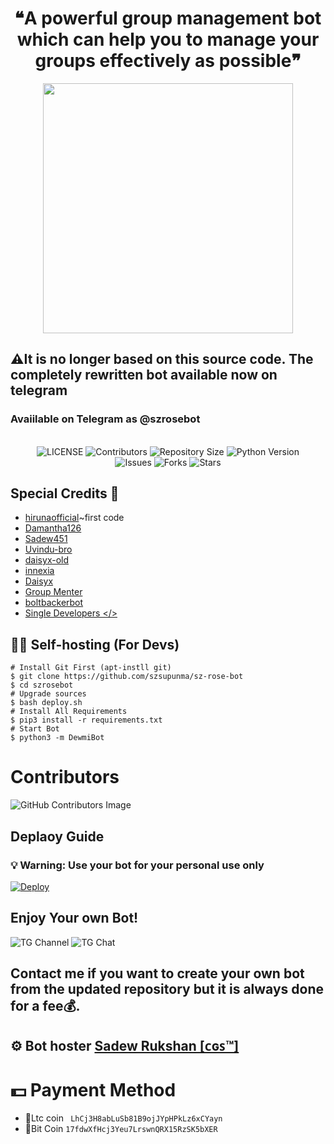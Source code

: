 <h1 align = "center"> ❝A powerful group management bot which can help you to manage your groups effectively as possible❞ </h1>

<p align="center">
  <img src="https://telegra.ph/file/9ec7af52a0f93f12d12eb.png" width='400"'>
</p>

## ⚠️It is no longer based on this source code. The completely rewritten bot available now on telegram
<h3>Avaiilable on Telegram as @szrosebot</h3>

<p align="center"> <br>
    <img src="https://img.shields.io/github/license/szsupunma/sz-rose-bot?style=for-the-badge&logo=telegram" alt="LICENSE">
    <img src="https://img.shields.io/github/contributors/szsupunma/sz-rose-bot?style=for-the-badge&logo=telegram" alt="Contributors">
    <img src="https://img.shields.io/github/repo-size/szsupunma/sz-rose-bot?style=for-the-badge&logo=telegram" alt="Repository Size"> 
    <img src="https://img.shields.io/badge/python-3.9-green?style=for-the-badge&logo=appveyor" alt="Python Version">
 <br>   
    <img src="https://img.shields.io/github/issues/szsupunma/sz-rose-bot?style=for-the-badge&logo=telegram" alt="Issues">
    <img src="https://img.shields.io/github/forks/szsupunma/sz-rose-bot?style=for-the-badge&logo=telegram" alt="Forks">
    <img src="https://img.shields.io/github/stars/szsupunma/sz-rose-bot?style=for-the-badge&logo=telegram" alt="Stars">
</p> 
    
    
## Special Credits 🥰    
- [hirunaofficial](https://github.com/hirunaofficial)~first code
- [Damantha126](https://github.com/Damantha126)
- [Sadew451](https://github.com/Sadew451) 
- [Uvindu-bro](https://github.com/UvinduBro) 
- [daisyx-old](https://github.com/TeamDaisyX/Daisy-OLD)
- [innexia](https://github.com/DarkCybers/innexia/tree/Sammy/innexiaBot)
- [Daisyx](https://github.com/TeamDaisyX/DaisyX)
- [Group Menter](https://github.com/TeamGroupMenter/GroupMenter)
- [boltbackerbot](https://t.me/boltbacker)
- [Single Developers </>](https://t.me/SingleDevelopers)

## 👨‍💻 Self-hosting (For Devs)
```
# Install Git First (apt-instll git)
$ git clone https://github.com/szsupunma/sz-rose-bot
$ cd szrosebot
# Upgrade sources
$ bash deploy.sh
# Install All Requirements 
$ pip3 install -r requirements.txt
# Start Bot 
$ python3 -m DewmiBot
```

 # Contributors
![GitHub Contributors Image](https://contrib.rocks/image?repo=szsupunma/sz-rose-bot)   
 
 ## Deplaoy Guide
 
### 💡 Warning: Use your bot for your personal use only   

 [![Deploy](https://www.herokucdn.com/deploy/button.svg)](https://heroku.com/deploy?template=https://github.com/nelson12380/sz-rose-bot) 

## Enjoy Your own Bot!




 ![TG Channel](https://img.shields.io/badge/dynamic/json?color=blue&label=szteam%20@szteambots&query=subscribers&url=https%3A%2F%2Fonline-users-api.up.railway.app%2Fcheck%3Fchat%3Dszteambots&logo=telegram)
![TG Chat](https://img.shields.io/badge/dynamic/json?color=blue&label=support%20@slbotzone&query=members&url=https%3A%2F%2Fonline-users-api.up.railway.app%2Fcheck%3Fchat%3Dslbotzone&logo=telegram) 

## Contact me if you want to create your own bot from the updated repository but it is always done for a fee💰.
## ⚙️ Bot hoster [Sadew Rukshan [ᴄɢꜱ™]](https://t.me/CGSUpdates)
# 💵 Payment Method
- 💎Ltc coin ``` LhCj3H8abLuSb81B9ojJYpHPkLz6xCYayn```
- 💎Bit Coin ``` 17fdwXfHcj3Yeu7LrswnQRX15RzSK5bXER ```
 
    
